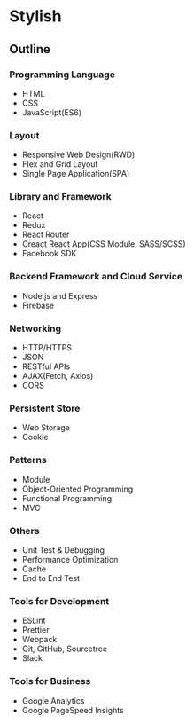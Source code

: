 # Stylish

## Outline

### Programming Language

- HTML
- CSS
- JavaScript(ES6)

### Layout

- Responsive Web Design(RWD)
- Flex and Grid Layout
- Single Page Application(SPA)

### Library and Framework

- React
- Redux
- React Router
- Creact React App(CSS Module, SASS/SCSS)
- Facebook SDK

### Backend Framework and Cloud Service

- Node.js and Express
- Firebase

### Networking

- HTTP/HTTPS
- JSON
- RESTful APIs
- AJAX(Fetch, Axios)
- CORS

### Persistent Store

- Web Storage
- Cookie

### Patterns

- Module
- Object-Oriented Programming
- Functional Programming
- MVC

### Others

- Unit Test & Debugging
- Performance Optimization
- Cache
- End to End Test

### Tools for Development

- ESLint
- Prettier
- Webpack
- Git, GitHub, Sourcetree
- Slack

### Tools for Business

- Google Analytics
- Google PageSpeed Insights
